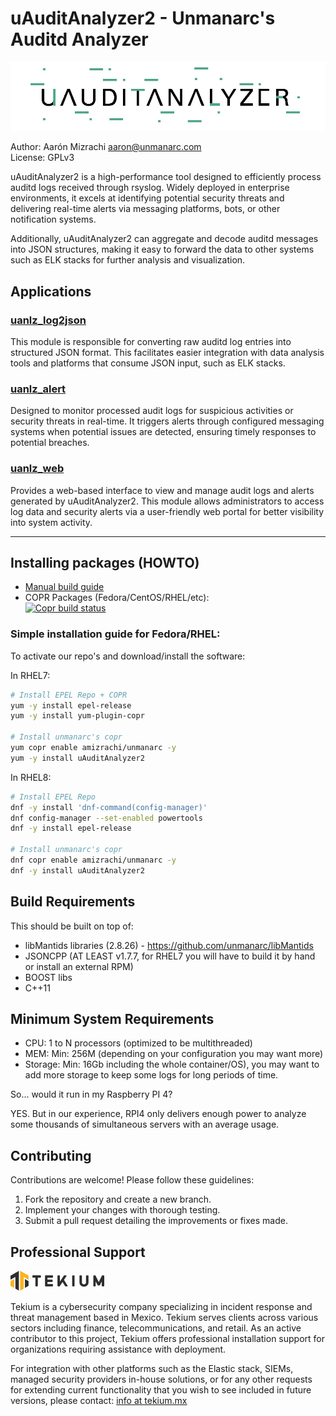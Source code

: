 # uAuditAnalyzer2 - Unmanarc's Auditd Analyzer

![uAuditAnalyzer](art/logo.jpg)

Author: Aarón Mizrachi <aaron@unmanarc.com>  
License: GPLv3  

uAuditAnalyzer2 is a high-performance tool designed to efficiently process auditd logs received through rsyslog. Widely deployed in enterprise environments, it excels at identifying potential security threats and delivering real-time alerts via messaging platforms, bots, or other notification systems.

Additionally, uAuditAnalyzer2 can aggregate and decode auditd messages into JSON structures, making it easy to forward the data to other systems such as ELK stacks for further analysis and visualization.

## Applications

### [uanlz_log2json](uanlz_log2json/README.md)
This module is responsible for converting raw auditd log entries into structured JSON format. This facilitates easier integration with data analysis tools and platforms that consume JSON input, such as ELK stacks.

### [uanlz_alert](uanlz_alert/README.md)
Designed to monitor processed audit logs for suspicious activities or security threats in real-time. It triggers alerts through configured messaging systems when potential issues are detected, ensuring timely responses to potential breaches.

### [uanlz_web](uanlz_web/README.md)
Provides a web-based interface to view and manage audit logs and alerts generated by uAuditAnalyzer2. This module allows administrators to access log data and security alerts via a user-friendly web portal for better visibility into system activity.

***
## Installing packages (HOWTO)


- [Manual build guide](BUILD.md)
- COPR Packages (Fedora/CentOS/RHEL/etc):  
[![Copr build status](https://copr.fedorainfracloud.org/coprs/amizrachi/unmanarc/package/uAuditAnalyzer2/status_image/last_build.png)](https://copr.fedorainfracloud.org/coprs/amizrachi/unmanarc/package/uAuditAnalyzer2/)

### Simple installation guide for Fedora/RHEL:

To activate our repo's and download/install the software:

In RHEL7:
```bash
# Install EPEL Repo + COPR
yum -y install epel-release
yum -y install yum-plugin-copr

# Install unmanarc's copr
yum copr enable amizrachi/unmanarc -y
yum -y install uAuditAnalyzer2
```

In RHEL8:
```bash
# Install EPEL Repo
dnf -y install 'dnf-command(config-manager)'
dnf config-manager --set-enabled powertools
dnf -y install epel-release

# Install unmanarc's copr
dnf copr enable amizrachi/unmanarc -y
dnf -y install uAuditAnalyzer2
```

## Build Requirements 

This should be built on top of:

- libMantids libraries (2.8.26) - https://github.com/unmanarc/libMantids
- JSONCPP (AT LEAST v1.7.7, for RHEL7 you will have to build it by hand or install an external RPM)
- BOOST libs
- C++11

## Minimum System Requirements

- CPU: 1 to N processors (optimized to be multithreaded)
- MEM: Min: 256M (depending on your configuration you may want more)
- Storage: Min: 16Gb including the whole container/OS), you may want to add more storage to keep some logs for long periods of time.

So... would it run in my Raspberry PI 4? 

YES. But in our experience, RPI4 only delivers enough power to analyze some thousands of simultaneous servers with an average usage.


## Contributing
Contributions are welcome! Please follow these guidelines:
1. Fork the repository and create a new branch.
2. Implement your changes with thorough testing.
3. Submit a pull request detailing the improvements or fixes made.

## Professional Support
          
![Tekium](art/tekium_slogo.jpeg)

Tekium is a cybersecurity company specializing in incident response and threat management based in Mexico. Tekium serves clients across various sectors including finance, telecommunications, and retail. As an active contributor to this project, Tekium offers professional installation support for organizations requiring assistance with deployment.

For integration with other platforms such as the Elastic stack, SIEMs, managed security providers in-house solutions, or for any other requests for extending current functionality that you wish to see included in future versions, please contact: [info at tekium.mx](mailto:info@tekium.mx)
